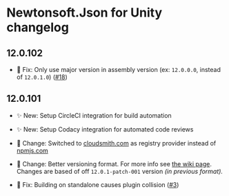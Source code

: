 # Newtonsoft.Json for Unity changelog

## 12.0.102

- 🐛 Fix: Only use major version in assembly version (ex: `12.0.0.0`, instead of
  `12.0.1.0`) ([#18][#18])

## 12.0.101

- ✨ New: Setup CircleCI integration for build automation

- ✨ New: Setup Codacy integration for automated code reviews

- 🔄 Change: Switched to [cloudsmith.com][cloudsmith-url] as registry provider
  instead of [npmjs.com][npmjs-url]

- 🔄 Change: Better versioning format. For more info see [the wiki page][wiki-versioning].
  Changes are based of off `12.0.1-patch-001` version _(in previous format)._

- 🐛 Fix: Building on standalone causes plugin collision ([#3][#3])

[wiki-versioning]: https://github.com/jilleJr/Newtonsoft.Json-for-Unity/wiki/About-the-versioning
[cloudsmith-url]: https://cloudsmith.io/~jillejr/repos/newtonsoft-json-for-unity
[npmjs-url]: https://www.npmjs.com/package/jillejr.newtonsoft.json-for-unity
[#3]: https://github.com/jilleJr/Newtonsoft.Json-for-Unity/issues/3
[#18]: https://github.com/jilleJr/Newtonsoft.Json-for-Unity/issues/18
